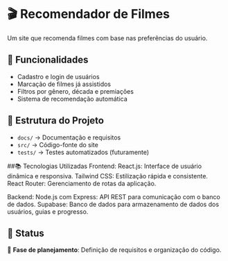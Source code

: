 # 🎬 Recomendador de Filmes  

Um site que recomenda filmes com base nas preferências do usuário. 

## 🔹 Funcionalidades  
- Cadastro e login de usuários  
- Marcação de filmes já assistidos  
- Filtros por gênero, década e premiações  
- Sistema de recomendação automática  

## 📂 Estrutura do Projeto  
- `docs/` → Documentação e requisitos  
- `src/` → Código-fonte do site  
- `tests/` → Testes automatizados (futuramente)

##📚 Tecnologias Utilizadas
Frontend:
React.js: Interface de usuário dinâmica e responsiva.
Tailwind CSS: Estilização rápida e consistente.
React Router: Gerenciamento de rotas da aplicação.

Backend:
Node.js com Express: API REST para comunicação com o banco de dados.
Supabase: Banco de dados para armazenamento de dados dos usuários, guias e progresso.

## 🚀 Status  
🔹 **Fase de planejamento**: Definição de requisitos e organização do código.  
